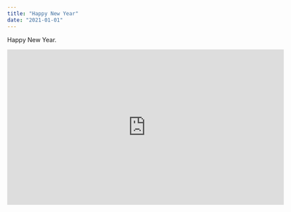 ```yaml
---
title: "Happy New Year"
date: "2021-01-01"
---
```


Happy New Year. 
<iframe width="640" height="360" src="https://youtu.be/n14vgNhiriU?list=RDCMUC-YzTL0vw8PsCkp85rPQJCw&t=12" frameborder="0" allow="accelerometer; autoplay; clipboard-write; encrypted-media; gyroscope; picture-in-picture" allowfullscreen></iframe>